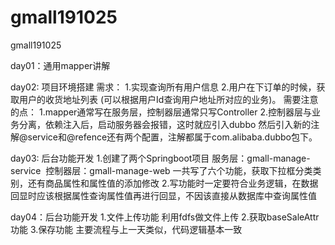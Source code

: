 # gmall191025
gmall191025

day01：通用mapper讲解

day02: 项目环境搭建
需求：
    1.实现查询所有用户信息
    2.用户在下订单的时候，获取用户的收货地址列表
    (可以根据用户Id查询用户地址所对应的业务)。
需要注意的点：
    1.mapper通常写在服务层，控制器层通常只写Controller
    2.控制器层与业务分离，依赖注入后，启动服务器会报错，这时就应引入dubbo
    然后引入新的注解@service和@refence还有两个配置，注解都属于com.alibaba.dubbo包下。

day03: 后台功能开发
    1.创建了两个Springboot项目
        ​	服务层：gmall-manage-service
        ​	控制器层：gmall-manage-web 
       一共写了六个功能，获取下拉框分类类别，还有商品属性和属性值的添加修改
    2.写功能时一定要符合业务逻辑，在数据回显时应该根据属性查询属性值再进行回显，不因该直接从数据库中查询属性值  
    
day04：后台功能开发
    1.文件上传功能
        利用fdfs做文件上传
    2.获取baseSaleAttr功能
    3.保存功能
    主要流程与上一天类似，代码逻辑基本一致

    

